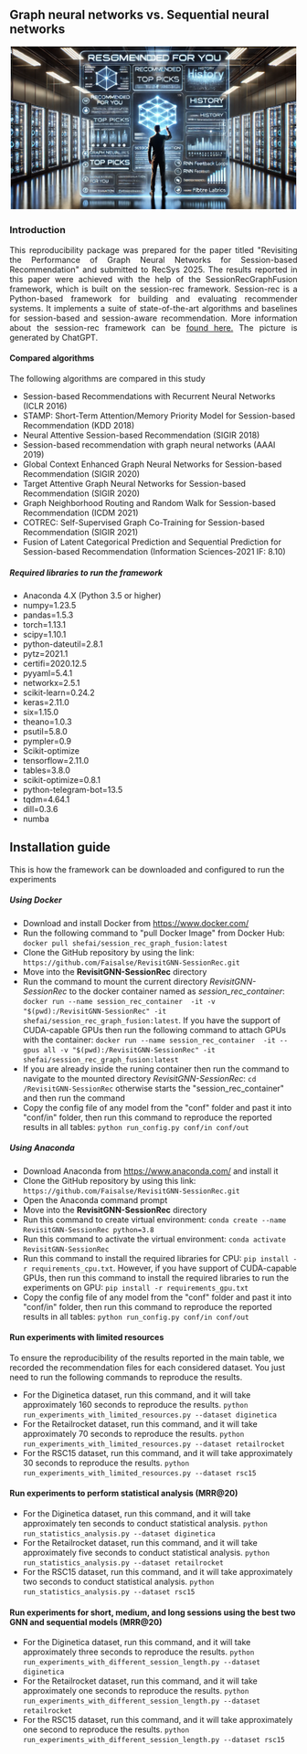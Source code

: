 <!DOCTYPE html>
<html>
<head>

</head>
<body>


<h2>Graph neural networks vs. Sequential neural networks</h2>

<p align="center">
  <img src="sbrs.webp" width="500", title="Credit goes to ChatGPT">
</p>


<h3>Introduction</h3>
<p align="justify">This reproducibility package was prepared for the paper titled "Revisiting the Performance of Graph Neural Networks for
Session-based Recommendation" and submitted to RecSys 2025. 
The results reported in this paper were achieved with the help of the SessionRecGraphFusion framework, which is built on the session-rec framework. Session-rec is a 
Python-based framework for building and evaluating recommender systems. It implements a suite of state-of-the-art algorithms and baselines for session-based and 
session-aware recommendation. More information about the session-rec framework can be <a href="https://rn5l.github.io/session-rec/index.html">found here.</a> The picture is generated by ChatGPT.</p>
<h4>Compared algorithms</h4>
The following algorithms are compared in this study
<ul>
  <li>Session-based Recommendations with Recurrent Neural Networks (ICLR 2016)</li>
  <li> STAMP: Short-Term Attention/Memory Priority Model for Session-based Recommendation (KDD 2018)</li>
  <li>Neural Attentive Session-based Recommendation (SIGIR 2018)</li>
  <li>Session-based recommendation with graph neural networks (AAAI 2019) </li>
  <li>Global Context Enhanced Graph Neural Networks for Session-based Recommendation (SIGIR 2020) </li>
  <li>Target Attentive Graph Neural Networks for Session-based Recommendation (SIGIR 2020) </li>
  <li>Graph Neighborhood Routing and Random Walk for Session-based Recommendation (ICDM 2021) </li>
  <li>COTREC: Self-Supervised Graph Co-Training for Session-based Recommendation (SIGIR 2021) </li>
  <li>Fusion of Latent Categorical Prediction and Sequential Prediction for Session-based Recommendation (Information Sciences-2021 IF: 8.10) </li>
</ul>

<h5>Required libraries to run the framework</h5>
<ul>
  <li>Anaconda 4.X (Python 3.5 or higher)</li>
  <li>numpy=1.23.5</li>
  <li>pandas=1.5.3</li>
  <li>torch=1.13.1</li>
  <li>scipy=1.10.1</li>
  <li>python-dateutil=2.8.1</li>
  <li>pytz=2021.1</li>
  <li>certifi=2020.12.5</li>
  <li>pyyaml=5.4.1</li>
  <li>networkx=2.5.1</li>
  <li>scikit-learn=0.24.2</li>
  <li>keras=2.11.0</li>
  <li>six=1.15.0</li>
  <li>theano=1.0.3</li>
  <li>psutil=5.8.0</li>
  <li>pympler=0.9</li>
  <li>Scikit-optimize</li>
  <li>tensorflow=2.11.0</li>
  <li>tables=3.8.0</li>
  <li>scikit-optimize=0.8.1</li>
  <li>python-telegram-bot=13.5</li>
  <li>tqdm=4.64.1</li>
  <li>dill=0.3.6</li>
  <li>numba</li>
</ul>
<h2>Installation guide</h2>  
<p>This is how the framework can be downloaded and configured to run the experiments</p>
  
<h5>Using Docker</h5>
<ul>
  <li>Download and install Docker from <a href="https://www.docker.com/">https://www.docker.com/</a></li>
  <li>Run the following command to "pull Docker Image" from Docker Hub: <code>docker pull shefai/session_rec_graph_fusion:latest</code>
  <li>Clone the GitHub repository by using the link: <code>https://github.com/Faisalse/RevisitGNN-SessionRec.git</code>
  <li>Move into the <b>RevisitGNN-SessionRec</b> directory</li>
  
  <li>Run the command to mount the current directory <i>RevisitGNN-SessionRec</i> to the docker container named as <i>session_rec_container</i>: <code>docker run --name session_rec_container  -it -v "$(pwd):/RevisitGNN-SessionRec" -it shefai/session_rec_graph_fusion:latest</code>. If you have the support of CUDA-capable GPUs then run the following command to attach GPUs with the container: <code>docker run --name session_rec_container  -it --gpus all -v "$(pwd):/RevisitGNN-SessionRec" -it shefai/session_rec_graph_fusion:latest</code></li> 
<li>If you are already inside the runing container then run the command to navigate to the mounted directory <i>RevisitGNN-SessionRec</i>: <code>cd /RevisitGNN-SessionRec</code> otherwise starts the "session_rec_container" and then run the command</li>
<li>Copy the config file of any model from the "conf" folder and past it into "conf/in" folder, then run this command to reproduce the reported results in all tables: <code>python run_config.py conf/in conf/out</code></li>
</ul>
<h5>Using Anaconda</h5>
  <ul>
    <li>Download Anaconda from <a href="https://www.anaconda.com/">https://www.anaconda.com/</a> and install it</li>
    <li>Clone the GitHub repository by using this link: <code>https://github.com/Faisalse/RevisitGNN-SessionRec.git</code></li>
    <li>Open the Anaconda command prompt</li>
    <li>Move into the <b>RevisitGNN-SessionRec</b> directory</li>
    <li>Run this command to create virtual environment: <code>conda create --name RevisitGNN-SessionRec python=3.8</code></li>
    <li>Run this command to activate the virtual environment: <code>conda activate RevisitGNN-SessionRec</code></li>
    <li>Run this command to install the required libraries for CPU: <code>pip install -r requirements_cpu.txt</code>. However, if you have support of CUDA-capable GPUs, 
        then run this command to install the required libraries to run the experiments on GPU: <code>pip install -r requirements_gpu.txt</code></li>
    <li>Copy the config file of any model from the "conf" folder and past it into "conf/in" folder, then run this command to reproduce the reported results in all tables: <code>python run_config.py conf/in conf/out</code></li>
  </ul>
  
  <h4>Run experiments with limited resources</h4>
  <p>To ensure the reproducibility of the results reported in the main table, we recorded the recommendation files for each considered dataset. You just need to run the following commands to reproduce the results.</p>
  <ul>
  <li>For the Diginetica dataset, run this command, and it will take approximately 160 seconds to reproduce the results. <code>python run_experiments_with_limited_resources.py --dataset diginetica</code>  </li>
  <li>For the Retailrocket dataset, run this command, and it will take approximately 70 seconds to reproduce the results. <code>python run_experiments_with_limited_resources.py --dataset retailrocket</code>  </li>
  <li>For the RSC15 dataset, run this command, and it will take approximately 30 seconds to reproduce the results. <code>python run_experiments_with_limited_resources.py --dataset rsc15</code>  </li>
  </ul>



  <h4>Run experiments to perform statistical analysis (MRR@20)</h4>
  <ul>
  <li>For the Diginetica dataset, run this command, and it will take approximately ten seconds to conduct statistical analysis. <code>python run_statistics_analysis.py --dataset diginetica</code>  </li>
  <li>For the Retailrocket dataset, run this command, and it will take approximately five seconds to conduct statistical analysis. <code>python run_statistics_analysis.py --dataset retailrocket</code>  </li>
  <li>For the RSC15 dataset, run this command, and it will take approximately two seconds to conduct statistical analysis. <code>python run_statistics_analysis.py --dataset rsc15</code>  </li>
  </ul>



  <h4>Run experiments for short, medium, and long sessions using the best two GNN and sequential models (MRR@20)</h4>
   <ul>
  <li>For the Diginetica dataset, run this command, and it will take approximately three seconds to reproduce the results. <code>python run_experiments_with_different_session_length.py --dataset diginetica</code>  </li>
  <li>For the Retailrocket dataset, run this command, and it will take approximately one seconds to reproduce the results. <code>python run_experiments_with_different_session_length.py --dataset retailrocket</code>  </li>
  <li>For the RSC15 dataset, run this command, and it will take approximately one second to reproduce the results. <code>python run_experiments_with_different_session_length.py --dataset rsc15</code>  </li>
  </ul>


</p>
</body>
</html>  

